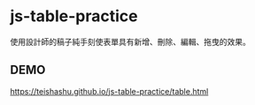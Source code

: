 # js-table-practice
使用設計師的稿子純手刻使表單具有新增、刪除、編輯、拖曳的效果。

## DEMO
https://teishashu.github.io/js-table-practice/table.html
